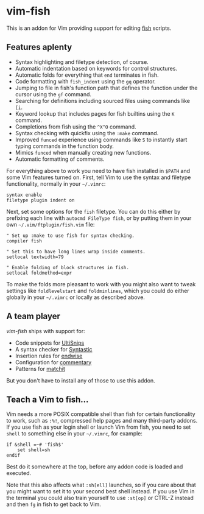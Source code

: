 vim-fish
========

This is an addon for Vim providing support for editing [fish][] scripts.

[fish]: https://github.com/fish-shell/fish-shell

Features aplenty
----------------

* Syntax highlighting and filetype detection, of course.
* Automatic indentation based on keywords for control structures.
* Automatic folds for everything that `end` terminates in fish.
* Code formatting with `fish_indent` using the `gq` operator.
* Jumping to file in fish's function path that defines the function under the
  cursor using the `gf` command.
* Searching for definitions including sourced files using commands like `[i`.
* Keyword lookup that includes pages for fish builtins using the `K` command.
* Completions from fish using the `^X^O` command.
* Syntax checking with quickfix using the `:make` command.
* Improved `funced` experience using commands like `S` to instantly start
  typing commands in the function body.
* Mimics `funced` when manually creating new functions.
* Automatic formatting of comments.

For everything above to work you need to have fish installed in `$PATH` and
some Vim features turned on.  First, tell Vim to use the syntax and filetype
functionality, normally in your `~/.vimrc`:

```vim
syntax enable
filetype plugin indent on
```

Next, set some options for the `fish` filetype.  You can do this either by
prefixing each line with `autocmd FileType fish`, or by putting them in your
own `~/.vim/ftplugin/fish.vim` file:

```vim
" Set up :make to use fish for syntax checking.
compiler fish

" Set this to have long lines wrap inside comments.
setlocal textwidth=79

" Enable folding of block structures in fish.
setlocal foldmethod=expr
```

To make the folds more pleasant to work with you might also want to tweak
settings like `foldlevelstart` and `foldminlines`, which you could do either
globally in your `~/.vimrc` or locally as described above.

A team player
-------------

*vim-fish* ships with support for:

* Code snippets for [UltiSnips][]
* A syntax checker for [Syntastic][]
* Insertion rules for [endwise][]
* Configuration for [commentary][]
* Patterns for [matchit][]

But you don't have to install any of those to use this addon.

[UltiSnips]: https://github.com/SirVer/ultisnips
[Syntastic]: https://github.com/scrooloose/syntastic
[endwise]: https://github.com/tpope/vim-endwise
[commentary]: https://github.com/tpope/vim-commentary
[matchit]: http://www.vim.org/scripts/script.php?script_id=39

Teach a Vim to fish…
--------------------

Vim needs a more POSIX compatible shell than fish for certain functionality to
work, such as `:%!`, compressed help pages and many third-party addons.  If you
use fish as your login shell or launch Vim from fish, you need to set `shell`
to something else in your `~/.vimrc`, for example:

```vim
if &shell =~# 'fish$'
    set shell=sh
endif
```

Best do it somewhere at the top, before any addon code is loaded and executed.

Note that this also affects what `:sh[ell]` launches, so if you care about that
you might want to set it to your second best shell instead.  If you use Vim in
the terminal you could also train yourself to use `:st[op]` or CTRL-Z instead
and then `fg` in fish to get back to Vim.

